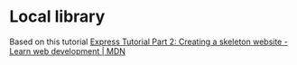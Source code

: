 # Local library

Based on this tutorial [Express Tutorial Part 2: Creating a skeleton website - Learn web development | MDN](https://developer.mozilla.org/en-US/docs/Learn/Server-side/Express_Nodejs/skeleton_website)
